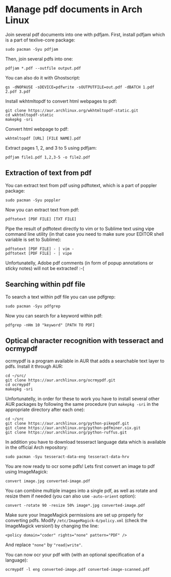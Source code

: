 # Manage pdf documents in Arch Linux

Join several pdf documents into one with pdfjam. First, install pdfjam which is a part of texlive-core package:
```
sudo pacman -Syu pdfjam
```

Then, join several pdfs into one:
```
pdfjam *.pdf --outfile output.pdf
```

You can also do it with Ghostscript:
```
gs -dNOPAUSE -sDEVICE=pdfwrite -sOUTPUTFILE=out.pdf -dBATCH 1.pdf 2.pdf 3.pdf
```

Install wkhtmltopdf to convert html webpages to pdf:
```
git clone https://aur.archlinux.org/wkhtmltopdf-static.git
cd wkhtmltopdf-static
makepkg -sri
```

Convert html webpage to pdf:
```
wkhtmltopdf [URL] [FILE NAME].pdf
```

Extract pages 1, 2, and 3 to 5 using pdfjam:
```
pdfjam file1.pdf 1,2,3-5 -o file2.pdf
```

## Extraction of text from pdf

You can extract text from pdf using pdftotext, which is a part of poppler package:
```
sudo pacman -Syu poppler
```

Now you can extract text from pdf:
```
pdftotext [PDF FILE] [TXT FILE]
```

Pipe the result of pdftotext directly to vim or to Sublime text using vipe command line utility (in that case you need to make sure your EDITOR shell variable is set to Sublime):
```
pdftotext [PDF FILE] - | vim -
pdftotext [PDF FILE] - | vipe
```

Unfortunatelly, Adobe pdf comments (in form of popup annotations or sticky notes) will not be extracted! :-(

## Searching within pdf file

To search a text within pdf file you can use pdfgrep:
```
sudo pacman -Syu pdfgrep
```

Now you can search for a keyword within pdf:
```
pdfgrep -nHm 10 "keyword" [PATH TO PDF]
```

## Optical character recognition with tesseract and ocrmypdf

ocrmypdf is a program available in AUR that adds a searchable text layer to pdfs. Install it through AUR:
```
cd ~/src/
git clone https://aur.archlinux.org/ocrmypdf.git
cd ocrmypdf
makepkg -sri
```

Unfortunatelly, in order for these to work you have to install several other AUR packages by following the same procedure (run `makepkg -sri` in the appropriate directory after each one):
```
cd ~/src
git clone https://aur.archlinux.org/python-pikepdf.git
git clone https://aur.archlinux.org/python-pdfminer.six.git
git clone https://aur.archlinux.org/python-ruffus.git
```

In addition you have to download tesseract language data which is available in the official Arch repository:
```
sudo pacman -Syu tesseract-data-eng tesseract-data-hrv
```

You are now ready to ocr some pdfs! Lets first convert an image to pdf using ImageMagick:
```
convert image.jpg converted-image.pdf
```

You can combine multiple images into a single pdf, as well as rotate and resize them if needed (you can also use `-auto-orient` option):
```
convert -rotate 90 -resize 50% image*.jpg converted-image.pdf
```

Make sure your ImageMagick permissions are set up properly for converting pdfs. Modify `/etc/ImageMagick-6/policy.xml` (check the ImageMagick version!) by changing the line:
```
<policy domain="coder" rights="none" pattern="PDF" />
```

And replace `"none"` by `"read|write"`.

You can now ocr your pdf with (with an optional specification of a language):
```
ocrmypdf -l eng converted-image.pdf converted-image-scanned.pdf
```


